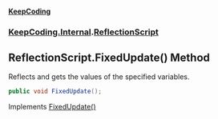 #### [KeepCoding](index.md 'index')
### [KeepCoding.Internal](KeepCoding.Internal.md 'KeepCoding.Internal').[ReflectionScript](ReflectionScript.md 'KeepCoding.Internal.ReflectionScript')
## ReflectionScript.FixedUpdate() Method
Reflects and gets the values of the specified variables.  
```csharp
public void FixedUpdate();
```

Implements [FixedUpdate()](IFixedUpdate.FixedUpdate().md 'KeepCoding.IFixedUpdate.FixedUpdate()')  
